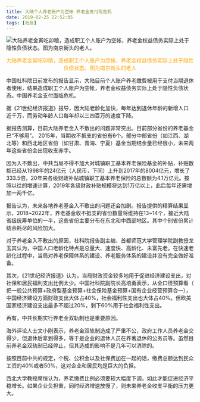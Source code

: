 ```yaml
---
title: 大陆个人养老账户为空帐 养老金支付现危机
date: 2019-02-25 22:52:05
tags: [社会]
---
```

![大陆养老金寅吃卯粮，造成职工个人账户为空帐，养老金权益债务实际上处于隐性负债状态。图为南京街头的老人。](https://i.loli.net/2019/02/25/5c740fa3c4145.jpg)
<center><font color=orange>大陆养老金寅吃卯粮，造成职工个人账户为空帐，养老金权益债务实际上处于隐性负债状态。图为南京街头的老人</font></center>

中国社科院日前发布的报告显示，大陆目前个人账户养老缴费被用于支付当期退休者使用，结果造成职工个人账户为空帐，养老金权益债务实际上处于隐性负债状态。中国养老金支付面临危机。

据《21世纪经济报道》报导，因大陆老龄化加快，每年达到退休年龄的新增人口近千万，而劳动年龄人口每年却以三四百万的速度下降。

据报告测算，目前大陆养老金入不敷出的问题非常突出。目前部分省份的养老基金已“不够用”。 2015年，当期收不抵支的省份有6个。部分中部省份（如江西、湖北等）和西北地区省份（如甘肃、青海、宁夏）基金当期结余量已经很小，未来两年这些省份会出现收支赤字。

因为入不敷出，中共当局不得不加大对城镇职工基本养老保险基金的补贴，补贴数额已经从1998年的24亿元（人民币，下同）上升到2017年的8004亿元，增长了333.5倍，20年来各级财政补贴城镇职工基本养老保险的总数额为4.1万亿元。按照以往的增速计算，2019年各级财政补贴规模将达到1万亿以上，此后每年还需增加一两千亿。

报告认为，未来各地养老基金入不敷出的问题还会加剧。报告提供的精算结果显示，2018~2022年，养老基金收不抵支的省份数量将维持在13~14个，接近大陆省级统筹单位的一半，这些省份主要分布在东北和中西部地区。其中个别省份累计结余耗尽的风险加大。

对于养老金入不敷出的原因，社科院报告副主编、首都师范大学管理学院副教授龙玉其认为，中国人口老龄化特点是总量大、速度快、高龄化、未富先老。在快速老龄化过程中，当局对养老保障体系的建设、养老服务体系的建设并没有完全做好准备。

其次，《21世纪经济报道》认为，当局财政资金较多地用于促进经济建设支出，对社保和居民福利支出比例太少。中国社科院副院长高培勇表示，从全口径预算看（ 把一般公共预算+政府型基金预算+社会保险基金预算+国有企业经营预算合一），中国经济建设方面财政支出大体占40%，社会福利性支出也大体占40%。但欧美国家经济建设支出最多不超过20%，剩下60%用于社会福利性支出。

再有，中共长期实行养老金双轨制也是重要原因。

海外评论人士文小刚表示，养老金双轨制造成了严重不公，政府工作人员养老金交得少，但退休后拿到得多，等于是企业的退休人员在养著退休的公务员等。虽然目前养老金双轨制已经停止，但其造成的影响不是几年可以消除的。

按照目前中共的规定，个税、公积金以及社保费加在一起的话，缴费总额达到民众工资的40%或者50%，这对企业和居民均是巨大的负担。

西北大学教授席恒认为，养老缴费比例必须要较大幅度下调，如此才能促进经济平稳增长。如果企业负担重，同时经济增速放慢了，则未来养老金收支平衡的压力更大。

